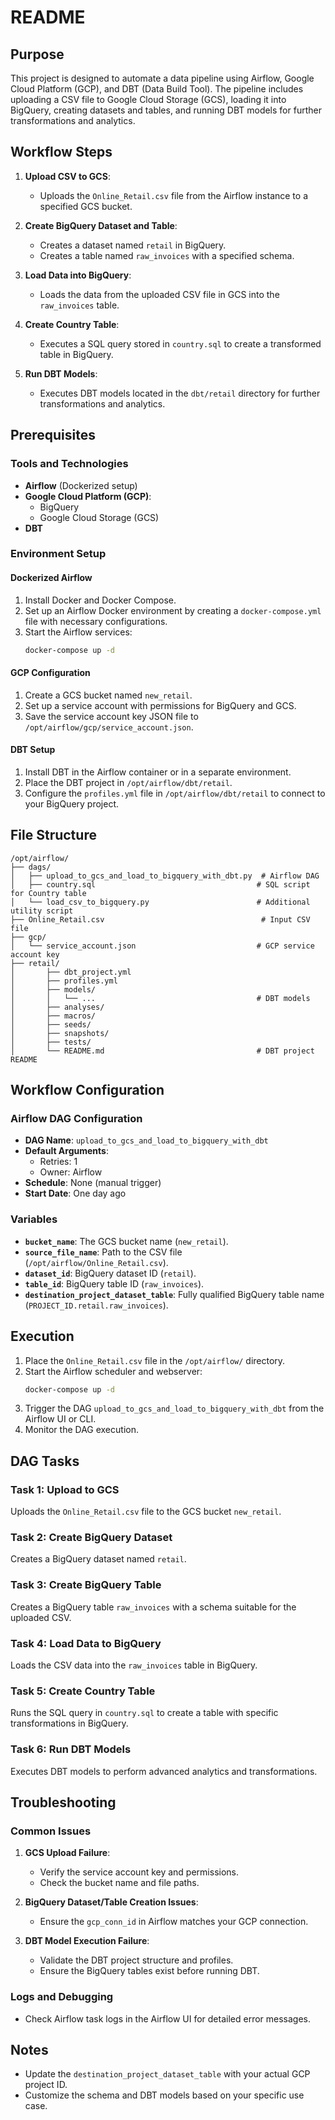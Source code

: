 # README

## Purpose

This project is designed to automate a data pipeline using Airflow, Google Cloud Platform (GCP), and DBT (Data Build Tool). The pipeline includes uploading a CSV file to Google Cloud Storage (GCS), loading it into BigQuery, creating datasets and tables, and running DBT models for further transformations and analytics.

## Workflow Steps

1. **Upload CSV to GCS**:
   - Uploads the `Online_Retail.csv` file from the Airflow instance to a specified GCS bucket.

2. **Create BigQuery Dataset and Table**:
   - Creates a dataset named `retail` in BigQuery.
   - Creates a table named `raw_invoices` with a specified schema.

3. **Load Data into BigQuery**:
   - Loads the data from the uploaded CSV file in GCS into the `raw_invoices` table.

4. **Create Country Table**:
   - Executes a SQL query stored in `country.sql` to create a transformed table in BigQuery.

5. **Run DBT Models**:
   - Executes DBT models located in the `dbt/retail` directory for further transformations and analytics.

## Prerequisites

### Tools and Technologies
- **Airflow** (Dockerized setup)
- **Google Cloud Platform (GCP)**:
  - BigQuery
  - Google Cloud Storage (GCS)
- **DBT**

### Environment Setup

#### Dockerized Airflow
1. Install Docker and Docker Compose.
2. Set up an Airflow Docker environment by creating a `docker-compose.yml` file with necessary configurations.
3. Start the Airflow services:
   ```bash
   docker-compose up -d
   ```

#### GCP Configuration
1. Create a GCS bucket named `new_retail`.
2. Set up a service account with permissions for BigQuery and GCS.
3. Save the service account key JSON file to `/opt/airflow/gcp/service_account.json`.

#### DBT Setup
1. Install DBT in the Airflow container or in a separate environment.
2. Place the DBT project in `/opt/airflow/dbt/retail`.
3. Configure the `profiles.yml` file in `/opt/airflow/dbt/retail` to connect to your BigQuery project.

## File Structure

```
/opt/airflow/
├── dags/
│   ├── upload_to_gcs_and_load_to_bigquery_with_dbt.py  # Airflow DAG
│   ├── country.sql                                    # SQL script for Country table
│   └── load_csv_to_bigquery.py                        # Additional utility script
├── Online_Retail.csv                                   # Input CSV file
├── gcp/
│   └── service_account.json                           # GCP service account key
├── retail/
│       ├── dbt_project.yml
│       ├── profiles.yml
│       ├── models/
│       │   └── ...                                    # DBT models
│       ├── analyses/
│       ├── macros/
│       ├── seeds/
│       ├── snapshots/
│       ├── tests/
│       └── README.md                                  # DBT project README
```

## Workflow Configuration

### Airflow DAG Configuration
- **DAG Name**: `upload_to_gcs_and_load_to_bigquery_with_dbt`
- **Default Arguments**:
  - Retries: 1
  - Owner: Airflow
- **Schedule**: None (manual trigger)
- **Start Date**: One day ago

### Variables
- **`bucket_name`**: The GCS bucket name (`new_retail`).
- **`source_file_name`**: Path to the CSV file (`/opt/airflow/Online_Retail.csv`).
- **`dataset_id`**: BigQuery dataset ID (`retail`).
- **`table_id`**: BigQuery table ID (`raw_invoices`).
- **`destination_project_dataset_table`**: Fully qualified BigQuery table name (`PROJECT_ID.retail.raw_invoices`).

## Execution

1. Place the `Online_Retail.csv` file in the `/opt/airflow/` directory.
2. Start the Airflow scheduler and webserver:
   ```bash
   docker-compose up -d
   ```
3. Trigger the DAG `upload_to_gcs_and_load_to_bigquery_with_dbt` from the Airflow UI or CLI.
4. Monitor the DAG execution.

## DAG Tasks

### Task 1: Upload to GCS
Uploads the `Online_Retail.csv` file to the GCS bucket `new_retail`.

### Task 2: Create BigQuery Dataset
Creates a BigQuery dataset named `retail`.

### Task 3: Create BigQuery Table
Creates a BigQuery table `raw_invoices` with a schema suitable for the uploaded CSV.

### Task 4: Load Data to BigQuery
Loads the CSV data into the `raw_invoices` table in BigQuery.

### Task 5: Create Country Table
Runs the SQL query in `country.sql` to create a table with specific transformations in BigQuery.

### Task 6: Run DBT Models
Executes DBT models to perform advanced analytics and transformations.

## Troubleshooting

### Common Issues
1. **GCS Upload Failure**:
   - Verify the service account key and permissions.
   - Check the bucket name and file paths.

2. **BigQuery Dataset/Table Creation Issues**:
   - Ensure the `gcp_conn_id` in Airflow matches your GCP connection.

3. **DBT Model Execution Failure**:
   - Validate the DBT project structure and profiles.
   - Ensure the BigQuery tables exist before running DBT.

### Logs and Debugging
- Check Airflow task logs in the Airflow UI for detailed error messages.

## Notes
- Update the `destination_project_dataset_table` with your actual GCP project ID.
- Customize the schema and DBT models based on your specific use case.



